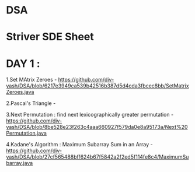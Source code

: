 # DSA
# Striver SDE Sheet
# DAY 1  :

1.Set MAtrix Zeroes - https://github.com/div-yash/DSA/blob/6217e3949ca539b42516b387d5d4cda3fbcec8bb/SetMatrixZeroes.java

2.Pascal's Triangle -

3.Next Permutation : find next lexicographically greater permutation - https://github.com/div-yash/DSA/blob/8be528e23f263c4aaa660927f579da0e8a95173a/Next%20Permutation.java

4.Kadane's Algorithm : Maximum Subarray Sum in an Array - https://github.com/div-yash/DSA/blob/27cf565488bff624b67f5842a2f2ed5f114fe8c4/MaximumSubarray.java


